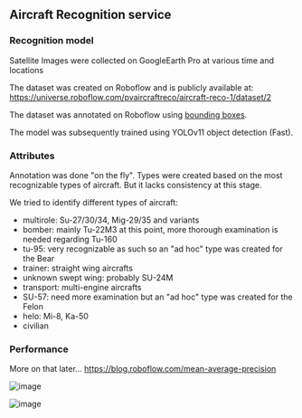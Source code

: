 ## Aircraft Recognition service

### Recognition model

Satellite Images were collected on GoogleEarth Pro at various time and locations

The dataset was created on Roboflow and is publicly available at: https://universe.roboflow.com/pvaircraftreco/aircraft-reco-1/dataset/2

The dataset was annotated on Roboflow using [bounding boxes](https://docs.roboflow.com/annotate/annotation-tools#bounding-boxes-vs.-polygons).

The model was subsequently trained using YOLOv11 object detection (Fast).

### Attributes

Annotation was done "on the fly". Types were created based on the most recognizable types of aircraft. 
But it lacks consistency at this stage.

We tried to identify different types of aircraft:

- multirole: Su-27/30/34, Mig-29/35 and variants
- bomber: mainly Tu-22M3 at this point, more thorough examination is needed regarding Tu-160
- tu-95: very recognizable as such so an "ad hoc" type was created for the Bear
- trainer: straight wing aircrafts
- unknown swept wing: probably SU-24M
- transport: multi-engine aircrafts
- SU-57: need more examination but an "ad hoc" type was created for the Felon
- helo: Mi-8, Ka-50
- civilian

### Performance

More on that later...
https://blog.roboflow.com/mean-average-precision

![image](https://github.com/user-attachments/assets/206ae31a-35e0-4d5f-864a-38fd4e4772f5)

![image](https://github.com/user-attachments/assets/accb3471-1858-4cfc-9ef5-9d70749d3c11)





